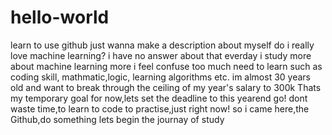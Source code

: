 # hello-world
learn to use github
just wanna make a description about myself
do i really love machine learning?
i have no answer about that
everday i study more about machine learning more i feel confuse
too much need to learn such as coding skill, mathmatic,logic, learning algorithms etc.
im almost 30 years old and want to break through the ceiling of my year's salary to 300k
Thats my temporary goal for now,lets set the deadline to this yearend 
go! dont waste time,to learn to code to practise,just right now! 
so i came here,the Github,do something
lets begin the journay of study
